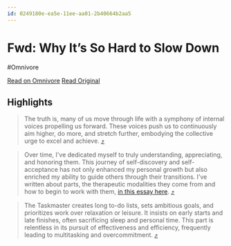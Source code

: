 ```yaml
---
id: 0249180e-ea5e-11ee-aa01-2b40664b2aa5
---
```


# Fwd: Why It’s So Hard to Slow Down
#Omnivore

[Read on Omnivore](https://omnivore.app/me/fwd-why-it-s-so-hard-to-slow-down-18e73d007ae)
[Read Original](https://www.wheretheroadbends.co/p/why-its-so-hard-to-slow-down?isFreemail=true&post_id=142889333&publication_id=1237900&r=1hfvyr&token=eyJ1c2VyX2lkIjo4OTc2MDkxNSwicG9zdF9pZCI6MTQyODg5MzMzLCJpYXQiOjE3MTEyNzk4OTIsImV4cCI6MTcxMzg3MTg5MiwiaXNzIjoicHViLTEyMzc5MDAiLCJzdWIiOiJwb3N0LXJlYWN0aW9uIn0.eZTWaYG1kFceDqhUhM39vW22WjN8M_FAcPbfeH_ZBrU&triedRedirect=true)

## Highlights

> The truth is, many of us move through life with a symphony of internal voices propelling us forward. These voices push us to continuously aim higher, do more, and stretch further, embodying the collective urge to excel and achieve. [⤴️](https://omnivore.app/me/fwd-why-it-s-so-hard-to-slow-down-18e73d007ae#27f616d0-c40b-4865-9697-aa63730c8f6c)  

> Over time, I've dedicated myself to truly understanding, appreciating, and honoring them. This journey of self-discovery and self-acceptance has not only enhanced my personal growth but also enriched my ability to guide others through their transitions. I’ve written about parts, the therapeutic modalities they come from and how to begin to work with them, [in this essay here](https://substack.com/redirect/59da1e6e-94e0-4acb-b0b1-bf67245b0503?j=eyJ1IjoiMWhmdnlyIn0.79RgmGNXBKkOT0FFlBlDLZzPkLnSZ-ox2cZ%5FmQDd8RE). [⤴️](https://omnivore.app/me/fwd-why-it-s-so-hard-to-slow-down-18e73d007ae#dda7a8a1-6f07-4edc-aa8a-1b77fbbae698)  

> The Taskmaster creates long to-do lists, sets ambitious goals, and prioritizes work over relaxation or leisure. It insists on early starts and late finishes, often sacrificing sleep and personal time. This part is relentless in its pursuit of effectiveness and efficiency, frequently leading to multitasking and overcommitment. [⤴️](https://omnivore.app/me/fwd-why-it-s-so-hard-to-slow-down-18e73d007ae#f7d3322b-4aa0-481e-8bbc-e985cc37670d)  

